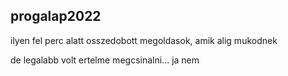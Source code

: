 ## progalap2022
ilyen fel perc alatt osszedobott megoldasok, amik alig mukodnek

de legalabb volt ertelme megcsinalni... ja nem
